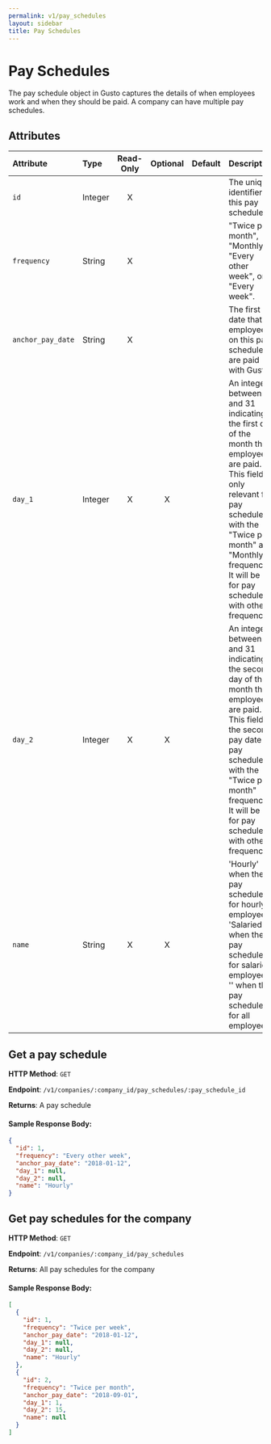 ```yaml
---
permalink: v1/pay_schedules
layout: sidebar
title: Pay Schedules
---
```


# Pay Schedules

The pay schedule object in Gusto captures the details of when employees work and
when they should be paid. A company can have multiple pay schedules.

## Attributes

| Attribute                     | Type              | Read-Only | Optional | Default | Description
| :----------                   |:-------------     |:---------:|:--------:|:--------|:-------------
| `id`                          | Integer           |     X     |          |         | The unique identifier of this pay schedule
| `frequency`                     | String            |     X     |          |         | "Twice per month", "Monthly", "Every other week", or "Every week".
| `anchor_pay_date`                 | String           |     X     |          |         | The first date that employees on this pay schedule are paid with Gusto
| `day_1`                      | Integer           |     X     |     X    |         | An integer between 1 and 31 indicating the first day of the month that employees are paid. This field is only relevant for pay schedules with the "Twice per month" and "Monthly" frequencies. It will be null for pay schedules with other frequencies.
| `day_2`                      | Integer           |     X     |     X    |         | An integer between 1 and 31 indicating the second day of the month that employees are paid. This field is the second pay date for pay schedules with the "Twice per month" frequency. It will be null for pay schedules with other frequencies.
| `name`                      | String           |     X     |     X     |         | 'Hourly' when the pay schedule is for hourly employees. 'Salaried' when the pay schedule is for salaried employees. '' when the pay schedule is for all employees.

## Get a pay schedule

**HTTP Method**: `GET`

**Endpoint**: `/v1/companies/:company_id/pay_schedules/:pay_schedule_id`

**Returns**: A pay schedule

#### Sample Response Body:

```json
{
  "id": 1,
  "frequency": "Every other week",
  "anchor_pay_date": "2018-01-12",
  "day_1": null,
  "day_2": null,
  "name": "Hourly"
}
```

## Get pay schedules for the company

**HTTP Method**: `GET`

**Endpoint**: `/v1/companies/:company_id/pay_schedules`

**Returns**: All pay schedules for the company

#### Sample Response Body:

```json
[
  {
    "id": 1,
    "frequency": "Twice per week",
    "anchor_pay_date": "2018-01-12",
    "day_1": null,
    "day_2": null,
    "name": "Hourly"
  },
  {
    "id": 2,
    "frequency": "Twice per month",
    "anchor_pay_date": "2018-09-01",
    "day_1": 1,
    "day_2": 15,
    "name": null
  }
]
```
